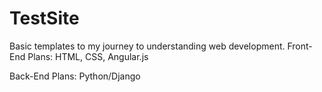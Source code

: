 # TestSite
Basic templates to my journey to understanding web development.
Front-End Plans:
HTML, CSS, Angular.js

Back-End Plans:
Python/Django
